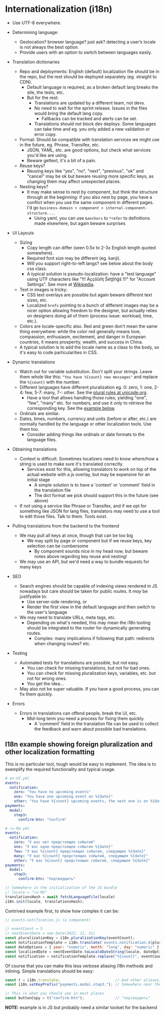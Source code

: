 # Internationalization (i18n)

- Use UTF-8 everywhere.

- Determining language:
  - Geolocation? browser language? just ask? detecting a user’s locale is not always the best option.
  - Provide users with an option to switch between languages easily.

- Translation dictionaries
  - Repo and deployments: English (default) localization file should be in the repo, but the rest should be deployed separately (eg. straight to CDN).
    - Default language is required, as a broken default lang breaks the site, the tests, etc.
    - But for the rest:
      - Translations are updated by a different team, not devs.
      - No need to wait for the sprint release. Issues in the files would bring the default lang copy.
        - Fallbacks can be tracked and alerts can be set.
      - Translations should not block dev deploys. Some languages can take time and eg. you only added a new validation or error copy.
  - Format: Should be compatible with translation services we might use in the future, eg. Phrase, Transifex, etc.
    - JSON, YAML, etc. are good options, but check what services you'd like are using.
    - Beware gettext, it's a bit of a pain.
  - Reuse keys?
    - Reusing keys like "yes", "no", "next", "previous", "ok" and "cancel" may be ok but beware reusing more specific keys, as changing them may affect unexpected places.
  - Nesting keys?
      - It may make sense to nest by component, but think the structure through at the beginning: if you also nest by page, you have a conflict when you use the same component in different pages. I'd go `business-domain > component > internal-component-structure...`.
        - Using yaml, you can use `&anchors` to `*refer` to definitions made elsewhere, but again beware surprises

- UI Layouts
  - Sizing
    - Copy length can differ (seen 0.5x to 2-3x English length quoted somewhere).
    - Required font size may be different (eg. kanji).
    - Will you support right-to-left langs? see below about the body css class.
    - A typical solution is pseudo-localization: have a "test language" using UTF characters like "!!! Àççôûñţ Šéţţîñĝš !!!" for "Account Settings". See more at [Wikipedia](https://en.wikipedia.org/wiki/Pseudolocalization).
  - Text in images is tricky:
    - CSS text overlays are possible but again beware different text sizes, etc.
    - Localized `hrefs` pointing to a bunch of different images may be a nicer option allowing freedom to the designer, but actually relies on designers doing all of them (process issue: workload, time, etc.).
  - Colors are locale-specific also. Red and green don't mean the same thing everywhere: while the color red generally means love, compassion, enthusiasm, excitement, and danger in European countries, it means prosperity, wealth, and success in China.
  - A typical solution is to add the locale name as a class to the body, so it's easy to code particularities in CSS.

- Dynamic translations
  - Watch out for variable substitution. Don't split your strings. Leave them whole like this: `"You have %{count} new messages"` and replace the `%{count}` with the number.
  - Different languages have different pluralization eg. 0: zero, 1: one, 2-4: few, 5-7: many, 7-: other. See the [plural rules at unicode.org](https://www.unicode.org/cldr/charts/45/supplemental/language_plural_rules.html).
    - Have a tool that allows handling those rules, yielding "one", "few", "many" etc. for numbers, and use it _only_ to retrieve the corresponding key. See the [example below](#i18n-example-showing-foreign-pluralization-and-other-localization-formatting).
  - Ordinals are similar.
  - Dates, times, numbers, currency and units (before or after, etc.) are normally handled by the language or other localization tools. Use them too.
    - Consider adding things like ordinals or date formats to the language files.

- Obtaining translations
  - Context is difficult. Sometimes localizers need to know where/how a string is used to make sure it's translated correctly.
    - Services exist for this, allowing translators to work on top of the actual website with a js overlay, but may be expensive for an initial stage
      - A simple solution is to have a 'context' or 'comment' field in the translation file
      - The dict format we pick should support this in the future (see above)
  - If not using a service like Phrase or Transifex, and if we opt for something like JSON for lang files, translators may need to use a tool to edit those files. Talk to them. Tools exist.

- Pulling translations from the backend to the frontend
  - We may pull all keys at once, though that can be too big
    - We may split by page or component but if we reuse keys, key selection can be cumbersome
      - By component sounds nice in my head now, but beware notes above regarding key reuse and nesting!
  - We may use an API, but we'd need a way to bundle requests for many keys

- SEO
  - Search engines should be capable of indexing views rendered in JS nowadays but care should be taken for public routes. It _may_ be justifyable to:
    - Use server-side rendering, or
    - Render the first view in the default language and then switch to the user's language
  - We may need to translate URLs, meta tags, etc.
    - Depending on what's needed, this may mean the i18n tooling should be integrated to the router for dynamically generating routes.
        - Complex: many implications if following that path: redirects when changing routes? etc.

- Testing
  - Automated tests for translations are possible, but not easy.
    - You can check for missing translations, but not for bad ones.
    - You can check for missing pluralization keys, variables, etc. but not for wrong ones.
    - You get the idea...
  - May also not be super valuable. If you have a good process, you can fix them quickly.

- Errors
  - Errors in translations can offend people, break the UI, etc.
    - Mid-long term you need a process for fixing them quickly.
      - A 'comment' field in the translation file can be used to collect the feedback and warn about possible bad translations.

## I18n example showing foreign pluralization and other localization formatting

This is no particular tool, tough would be easy to implement. The idea is to exemplify the required functionality and typical usage.

```yaml
# en-US.yml
events:
  notification:
    zero: "You have no upcoming events"
    one: "You have one upcoming event on %{date}"
    other: "You have %{count} upcoming events, the next one is on %{date}"
payments:
  modal:
    step3:
      confirm-btn: "Confirm"  
```

```yaml
# ru-RU.yml
events:
  notification:
    zero: "У вас нет предстоящих событий"
    one: "У вас одно предстоящее событие %{date}"
    few: "У вас %{count} предстоящих события, следующее %{date}"
    many: "У вас %{count} предстоящих событий, следующее %{date}"
    other: "У вас %{count} предстоящих событий, следующее %{date}"
payments:
  modal:
    step3:
      confirm-btn: "подтвердить"
```

```js
// Somewhere in the initialization of the JS bundle
// locale = "ru-RU"
translationsHash = await fetchLanguageFile(locale)
i18n.init(locale, translationsHash);
```

Contrived example first, to show how complex it can be:
```js
// events-notification.js (a component)

// eventCount = 5
// nextEventDate = new Date(2022, 11, 31)
const pluralizationKey = i18n.pluralizationKey(eventCount);                                                  // "many"
const notificationTemplate = i18n.translate(`events.notification.${pluralizationKey}`);                      // "У вас %{count} предстоящих событий, следующее %{date}"
const dateOptions = { year: "numeric", month: "long", day: "numeric" };
const localizedDate = nextEventDate.toLocaleDateString(locale, dateOptions);                                 // "31 декабря 2022 г."
const notification = notificationTemplate.replace("%{count}", eventCount).replace("%{date}", localizedDate); // "У вас 5 предстоящих событий, следующее 31 декабря 2022 г."
```

Of course that you can make this less verbose aliasing i18n methods and inlining. Simple translations should be easy:
```js
const t = i18n.translate;                         // And other aliases, somewhere in the initialization of the JS bundle
const i18n.setKeyPrefix("payments.modal.step3."); // Somewhere near the top of the 3rd step component code

// This is what you should see in most places
const buttonCopy = t("confirm-btn");              // "подтвердить"
```
**NOTE:** example is in JS but probably need a similar toolset for the backend
